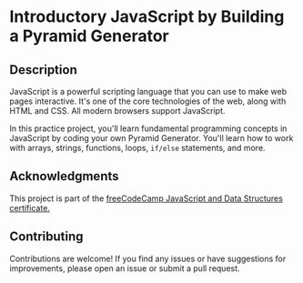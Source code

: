 # Introductory JavaScript by Building a Pyramid Generator

## Description

JavaScript is a powerful scripting language that you can use to make web pages interactive. It's one of the core technologies of the web, along with HTML and CSS. All modern browsers support JavaScript.

In this practice project, you'll learn fundamental programming concepts in JavaScript by coding your own Pyramid Generator. You'll learn how to work with arrays, strings, functions, loops, `if/else` statements, and more.

## Acknowledgments

This project is part of the [freeCodeCamp JavaScript and Data Structures certificate.](https://www.freecodecamp.org/learn/learn-javascript-algorithms-and-data-structures)

## Contributing

Contributions are welcome! If you find any issues or have suggestions for improvements, please open an issue or submit a pull request.
